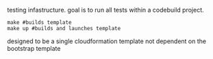testing infastructure. goal is to run all tests within a codebuild project.
```shell
make #builds template
make up #builds and launches template
```

designed to be a single cloudformation template not dependent on the bootstrap template
